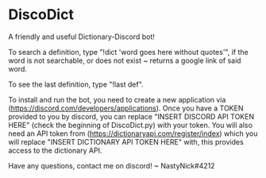 # DiscoDict
A friendly and useful Dictionary-Discord bot!

To search a definition, type "!dict 'word goes here without quotes'", if the word is not searchable, or does not exist ~ returns a google link of said word. 

To see the last definition, type "!last def". 

To install and run the bot, you need to create a new application via (https://discord.com/developers/applications). Once you have a TOKEN provided to you by discord, you can replace "INSERT DISCORD API TOKEN HERE" (check the beginning of DiscoDict.py) with your token. You will also need an API token from (https://dictionaryapi.com/register/index) which you will replace "INSERT DICTIONARY API TOKEN HERE" with, this provides access to the dictionary API. 

Have any questions, contact me on discord! ~ NastyNick#4212
